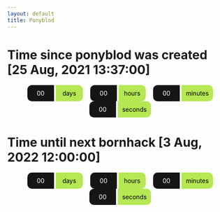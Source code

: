 ```yaml
---
layout: default
title: Ponyblod
---
```


  <style>
    .countup {
      text-align: center;
      margin-bottom: 20px;
    }
    .countup .timeel {
      display: inline-block;
      padding: 10px;
      background: #151515;
      margin: 0;
      color: white;
      min-width: 2.6rem;
      margin-left: 13px;
      border-radius: 10px 0 0 10px;
    }
    .countup span[class*="timeRef"] {
      border-radius: 0 10px 10px 0;
      margin-left: 0;
      background: #B5E853;
      color: black;
    }
    .countdown {
      text-align: center;
      margin-bottom: 20px;
    }
    .countdown .timeel {
      display: inline-block;
      padding: 10px;
      background: #151515;
      margin: 0;
      color: white;
      min-width: 2.6rem;
      margin-left: 13px;
      border-radius: 10px 0 0 10px;
    }
    .countdown span[class*="timeRef"] {
      border-radius: 0 10px 10px 0;
      margin-left: 0;
      background: #B5E853;
      color: black;
    }
  </style>

# Time since ponyblod was created [25 Aug, 2021 13:37:00]

  <div class="countup" id="countup1">
    <span class="timeel days">00</span>
    <span class="timeel timeRefDays">days</span>
    <span class="timeel hours">00</span>
    <span class="timeel timeRefHours">hours</span>
    <span class="timeel minutes">00</span>
    <span class="timeel timeRefMinutes">minutes</span>
    <span class="timeel seconds">00</span>
    <span class="timeel timeRefSeconds">seconds</span>
  </div>

 
# Time until next bornhack [3 Aug, 2022 12:00:00]
 

  <div class="countdown" id="countdown1">
    <span class="timeel days">00</span>
    <span class="timeel timeRefDays">days</span>
    <span class="timeel hours">00</span>
    <span class="timeel timeRefHours">hours</span>
    <span class="timeel minutes">00</span>
    <span class="timeel timeRefMinutes">minutes</span>
    <span class="timeel seconds">00</span>
    <span class="timeel timeRefSeconds">seconds</span>
  </div>

  <script>
    window.onload = function() {
      // Month Day, Year Hour:Minute:Second, id-of-element-container
      countUpFromTime("Aug 25, 2021 13:37:00", 'countup1');
        // Month Day, Year Hour:Minute:Second, id-of-element-container
      countDownToTime("Aug 3, 2022 12:00:00", 'countdown1');
    };
    function countUpFromTime(countFrom, id) {
      countFrom = new Date(countFrom).getTime();
      var now = new Date(),
          countFrom = new Date(countFrom),
          timeDifference = (now - countFrom);

      var secondsInADay = 60 * 60 * 1000 * 24,
          secondsInAHour = 60 * 60 * 1000;

      days = Math.floor(timeDifference / (secondsInADay) * 1);
      hours = Math.floor((timeDifference % (secondsInADay)) / (secondsInAHour) * 1);
      mins = Math.floor(((timeDifference % (secondsInADay)) % (secondsInAHour)) / (60 * 1000) * 1);
      secs = Math.floor((((timeDifference % (secondsInADay)) % (secondsInAHour)) % (60 * 1000)) / 1000 * 1);

      var idEl = document.getElementById(id);
      idEl.getElementsByClassName('days')[0].innerHTML = days;
      idEl.getElementsByClassName('hours')[0].innerHTML = hours;
      idEl.getElementsByClassName('minutes')[0].innerHTML = mins;
      idEl.getElementsByClassName('seconds')[0].innerHTML = secs;

      clearTimeout(countUpFromTime.interval);
      countUpFromTime.interval = setTimeout(function(){ countUpFromTime(countFrom, id); }, 1000);
    }
    function countDownToTime(countTo, id) {
      countTo = new Date(countTo).getTime();
      var now = new Date(),
          countTo = new Date(countTo),
          timeDifference = (countTo - now);
          
      var secondsInADay = 60 * 60 * 1000 * 24,
          secondsInAHour = 60 * 60 * 1000;
  
      days = Math.floor(timeDifference / (secondsInADay) * 1);
      hours = Math.floor((timeDifference % (secondsInADay)) / (secondsInAHour) * 1);
      mins = Math.floor(((timeDifference % (secondsInADay)) % (secondsInAHour)) / (60 * 1000) * 1);
      secs = Math.floor((((timeDifference % (secondsInADay)) % (secondsInAHour)) % (60 * 1000)) / 1000 * 1);
  
      var idEl = document.getElementById(id);
      idEl.getElementsByClassName('days')[0].innerHTML = days;
      idEl.getElementsByClassName('hours')[0].innerHTML = hours;
      idEl.getElementsByClassName('minutes')[0].innerHTML = mins;
      idEl.getElementsByClassName('seconds')[0].innerHTML = secs;
  
      clearTimeout(countDownToTime.interval);
      countDownToTime.interval = setTimeout(function(){ countDownToTime(countTo, id); },1000);
    }
  </script>



